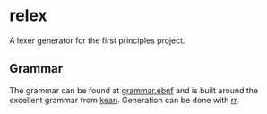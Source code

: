 # relex
A lexer generator for the first principles project.

## Grammar
The grammar can be found at [grammar.ebnf](./docs/grammar.ebnf) and is built around the excellent grammar from [kean](https://kean.blog). Generation can be done with [rr](https://githug.com/ncatelli/rr-docker.git).
